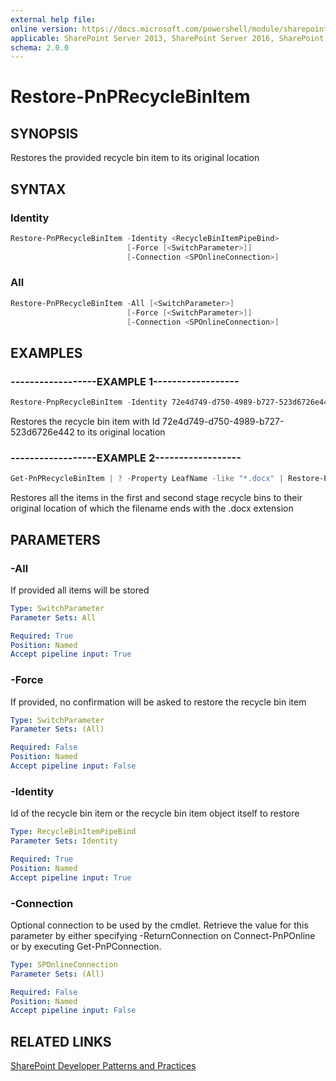 ```yaml
---
external help file:
online version: https://docs.microsoft.com/powershell/module/sharepoint-pnp/restore-pnprecyclebinitem
applicable: SharePoint Server 2013, SharePoint Server 2016, SharePoint Server 2019, SharePoint Online
schema: 2.0.0
---
```

# Restore-PnPRecycleBinItem

## SYNOPSIS
Restores the provided recycle bin item to its original location

## SYNTAX 

### Identity
```powershell
Restore-PnPRecycleBinItem -Identity <RecycleBinItemPipeBind>
                          [-Force [<SwitchParameter>]]
                          [-Connection <SPOnlineConnection>]
```

### All
```powershell
Restore-PnPRecycleBinItem -All [<SwitchParameter>]
                          [-Force [<SwitchParameter>]]
                          [-Connection <SPOnlineConnection>]
```

## EXAMPLES

### ------------------EXAMPLE 1------------------
```powershell
Restore-PnpRecycleBinItem -Identity 72e4d749-d750-4989-b727-523d6726e442
```

Restores the recycle bin item with Id 72e4d749-d750-4989-b727-523d6726e442 to its original location

### ------------------EXAMPLE 2------------------
```powershell
Get-PnPRecycleBinItem | ? -Property LeafName -like "*.docx" | Restore-PnpRecycleBinItem
```

Restores all the items in the first and second stage recycle bins to their original location of which the filename ends with the .docx extension

## PARAMETERS

### -All
If provided all items will be stored 

```yaml
Type: SwitchParameter
Parameter Sets: All

Required: True
Position: Named
Accept pipeline input: True
```

### -Force
If provided, no confirmation will be asked to restore the recycle bin item

```yaml
Type: SwitchParameter
Parameter Sets: (All)

Required: False
Position: Named
Accept pipeline input: False
```

### -Identity
Id of the recycle bin item or the recycle bin item object itself to restore

```yaml
Type: RecycleBinItemPipeBind
Parameter Sets: Identity

Required: True
Position: Named
Accept pipeline input: True
```

### -Connection
Optional connection to be used by the cmdlet. Retrieve the value for this parameter by either specifying -ReturnConnection on Connect-PnPOnline or by executing Get-PnPConnection.

```yaml
Type: SPOnlineConnection
Parameter Sets: (All)

Required: False
Position: Named
Accept pipeline input: False
```

## RELATED LINKS

[SharePoint Developer Patterns and Practices](https://aka.ms/sppnp)